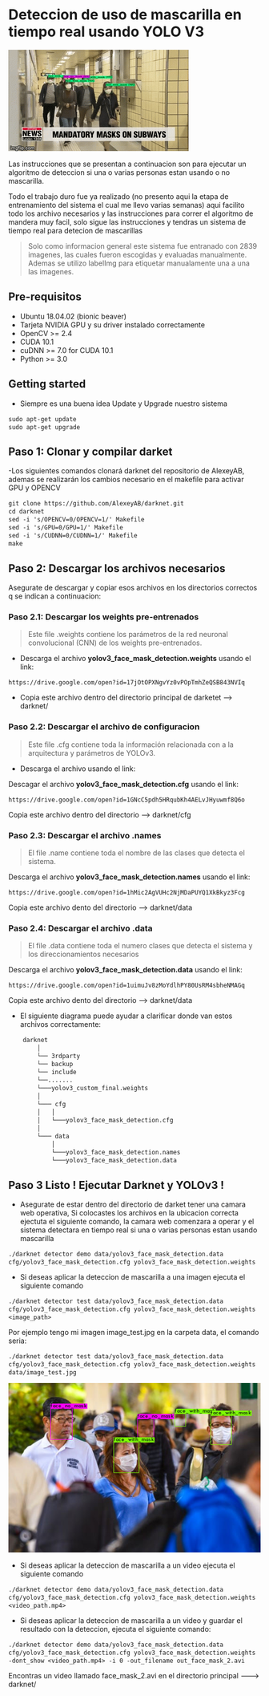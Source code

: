 # Deteccion de uso de mascarilla en tiempo real usando YOLO V3 
  ![](https://github.com/dvalenciar/yolov3_face_mask_detection/blob/master/video_out.gif)

Las instrucciones que se presentan a continuacion son para ejecutar un algoritmo de deteccion si una o varias personas estan usando o no mascarilla. 

Todo el trabajo duro fue ya realizado (no presento aqui la etapa de entrenamiento del sistema el cual me llevo varias semanas) aqui facilito todo los archivo necesarios y las instrucciones para correr el algoritmo de mandera muy facil, solo sigue las instrucciones y tendras un sistema de tiempo real para detecion de mascarillas

>Solo como informacion general este sistema fue entranado con 2839 imagenes, las cuales fueron escogidas  y evaluadas manualmente. Ademas se utilizo labelImg para etiquetar manualamente una a una las imagenes.

## Pre-requisitos

* Ubuntu 18.04.02 (bionic beaver)
* Tarjeta NVIDIA GPU y su driver instalado correctamente
* OpenCV >= 2.4
* CUDA 10.1
* cuDNN >= 7.0 for CUDA 10.1
* Python >= 3.0

## Getting started
- Siempre es una buena idea Update y Upgrade nuestro sistema
 ```
sudo apt-get update 
sudo apt-get upgrade
 ```
## Paso 1: Clonar y compilar darket 
-Los siguientes comandos clonará darknet  del repositorio de AlexeyAB, ademas se realizarán los cambios necesario en el makefile para activar GPU y OPENCV  

```
git clone https://github.com/AlexeyAB/darknet.git
cd darknet
sed -i 's/OPENCV=0/OPENCV=1/' Makefile
sed -i 's/GPU=0/GPU=1/' Makefile
sed -i 's/CUDNN=0/CUDNN=1/' Makefile
make
```

## Paso 2: Descargar los archivos necesarios
Asegurate de descargar y copiar esos archivos en los directorios correctos q se indican a continuacion:

### Paso 2.1: Descargar los weights pre-entrenados

> Este file .weights contiene los parámetros de la red neuronal convolucional (CNN) de los weights pre-entrenados.

- Descarga el archivo **yolov3_face_mask_detection.weights** usando el link:
```
https://drive.google.com/open?id=17jOtOPXNgvYz0vPOpTmhZeQSB843NVIq
```
- Copia este archivo dentro del directorio principal de darketet --> darknet/


### Paso 2.2: Descargar el archivo de configuracion 

> Este file .cfg contiene toda la información relacionada con a la arquitectura y parámetros de YOLOv3.
- Descarga el archivo usando el link:

Descagar el archivo **yolov3_face_mask_detection.cfg** usando el link:
```
https://drive.google.com/open?id=1GNcC5pdh5HRqubKh4AELvJHyuwmf8Q6o
```
Copia este archivo dentro del directorio --> darknet/cfg

### Paso 2.3: Descargar el archivo .names 
>  El file .name contiene toda el nombre de las clases que detecta el sistema.

Descarga el archivo **yolov3_face_mask_detection.names** usando el link:
```
https://drive.google.com/open?id=1hMic2AgVUHc2NjMDaPUYQ1XkBkyz3Fcg
```
Copia este archivo dento del directorio   --> darknet/data

### Paso 2.4: Descargar el archivo .data 
>  El file .data contiene toda el numero clases que detecta el sistema y los direccionamientos necesarios

Descarga el archivo **yolov3_face_mask_detection.data** usando el link:
```
https://drive.google.com/open?id=1uimuJv8zMoYdlhPY80UsRM4sbheNMAGq
```
Copia este archivo dento del directorio   --> darknet/data


- El siguiente diagrama puede ayudar a clarificar donde van estos archivos correctamente:
```
    darknet
        │ 
        └── 3rdparty
        └── backup        
        └── include
        └──.......
        └───yolov3_custom_final.weights
        │ 
        └─── cfg
        │   │
        │   └───yolov3_face_mask_detection.cfg
        │   
        └─── data
            │
            └───yolov3_face_mask_detection.names
            └───yolov3_face_mask_detection.data
```
## Paso 3 Listo ! Ejecutar Darknet y YOLOv3 !
- Asegurate de estar dentro del directorio de darket  tener una camara web operativa, Si colocastes los archivos en la ubicacion correcta ejectuta el siguiente comando, la camara web comenzara a operar y el sistema detectara en tiempo real si una o varias personas estan usando mascarilla
```
./darknet detector demo data/yolov3_face_mask_detection.data  cfg/yolov3_face_mask_detection.cfg yolov3_face_mask_detection.weights 
```

- Si deseas aplicar la deteccion de mascarilla a una imagen ejecuta el siguiente comando
```
./darknet detector test data/yolov3_face_mask_detection.data  cfg/yolov3_face_mask_detection.cfg yolov3_face_mask_detection.weights  <image_path>
```
Por ejemplo tengo mi imagen image_test.jpg en la carpeta data, el comando seria:
```
./darknet detector test data/yolov3_face_mask_detection.data  cfg/yolov3_face_mask_detection.cfg yolov3_face_mask_detection.weights  data/image_test.jpg 
```
![](https://github.com/dvalenciar/yolov3_face_mask_detection/blob/master/predictions.jpg)

- Si deseas aplicar la deteccion de mascarilla a un video ejecuta el siguiente comando
```
./darknet detector demo data/yolov3_face_mask_detection.data cfg/yolov3_face_mask_detection.cfg yolov3_face_mask_detection.weights <video_path.mp4> 
```

- Si deseas aplicar la deteccion de mascarilla a un video y guardar el resultado con la deteccion, ejecuta el siguiente comando:

```
./darknet detector demo data/yolov3_face_mask_detection.data cfg/yolov3_face_mask_detection.cfg yolov3_face_mask_detection.weights -dont_show <video_path.mp4> -i 0 -out_filename out_face_mask_2.avi
```
Encontras un video llamado face_mask_2.avi en el directorio principal ---> darknet/






